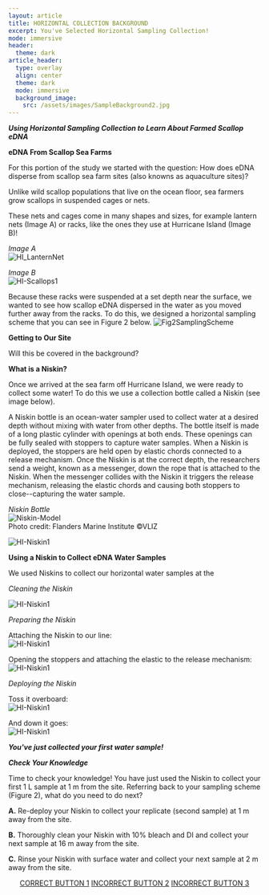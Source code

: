 ```yaml
---
layout: article
title: HORIZONTAL COLLECTION BACKGROUND
excerpt: You've Selected Horizontal Sampling Collection! 
mode: immersive
header:
  theme: dark
article_header:
  type: overlay
  align: center
  theme: dark
  mode: immersive
  background_image:
    src: /assets/images/SampleBackground2.jpg
---
```


***Using Horizontal Sampling Collection to Learn About Farmed Scallop eDNA***

**eDNA From Scallop Sea Farms**

For this portion of the study we started with the question: How does eDNA disperse from scallop sea farm sites (also knowns as aquaculture sites)? 

Unlike wild scallop populations that live on the ocean floor, sea farmers grow scallops in suspended cages or nets. 

These nets and cages come in many shapes and sizes, for example lantern nets (Image A) or racks, like the ones they use at Hurricane Island (Image B)!

*Image A*    
![HI_LanternNet](/assets/images/HI/HI_LanternNet.jpeg)

*Image B*    
![HI-Scallops1](/assets/images/HI/HI-Scallops1.jpeg)




Because these racks were suspended at a set depth near the surface, we wanted to see how scallop eDNA dispersed in the water as you moved further away from the racks. To do this, we designed a horizontal sampling scheme that you can see in Figure 2 below.
![Fig2SamplingScheme](/assets/images/Fig2SamplingScheme.jpg)



**Getting to Our Site**

Will this be covered in the background? 



**What is a Niskin?**

Once we arrived at the sea farm off Hurricane Island, we were ready to collect some water! To do this we use a collection bottle called a Niskin (see image below). 

A Niskin bottle is an ocean-water sampler used to collect water at a desired depth without mixing with water from other depths. The bottle itself is made of a long plastic cylinder with openings at both ends. These openings can be fully sealed with stoppers to capture water samples. When a Niskin is deployed, the stoppers are held open by elastic chords connected to a release mechanism. Once the Niskin is at the correct depth, the researchers send a weight, known as a messenger, down the rope that is attached to the Niskin. When the messenger collides with the Niskin it triggers the release mechanism, releasing the elastic chords and causing both stoppers to close--capturing the water sample. 

*Niskin Bottle*    
                      ![Niskin-Model](/assets/images/Niskin-Model.jpeg)     
Photo credit: Flanders Marine Institute ©VLIZ     


![HI-Niskin1](/assets/images/HI/HI-Niskin1.jpeg)     






**Using a Niskin to Collect eDNA Water Samples**


We used Niskins to collect our horizontal water samples at the 


*Cleaning the Niskin*    

![HI-Niskin1](/assets/images/HI/HI-NiskinCleaning2.jpeg)  



*Preparing the Niskin*   

Attaching the Niskin to our line:    
![HI-Niskin1](/assets/images/HI/HI-NiskinPrep2.jpeg)  

Opening the stoppers and attaching the elastic to the release mechanism:     
![HI-Niskin1](/assets/images/HI/HI-NiskinPrep4.jpeg)  



*Deploying the Niskin*   

Toss it overboard:   
![HI-Niskin1](/assets/images/HI/HI-NiskinDeployment3.jpeg)   

And down it goes:    
![HI-Niskin1](/assets/images/HI/HI-NiskinDeployment2.jpeg)  





***You've just collected your first water sample!***




***Check Your Knowledge***

Time to check your knowledge! You have just used the Niskin to collect your first 1 L sample at 1 m from the site. Referring back to your sampling scheme (Figure 2), what do you need to do next?

**A.** Re-deploy your Niskin to collect your replicate (second sample) at 1 m away from the site.        

**B.** Thoroughly clean your Niskin with 10% bleach and DI and collect your next sample at 16 m away from the site.      

**C.** Rinse your Niskin with surface water and collect your next sample at 2 m away from the site.   



<p align="center">
<a class="button button--outline-primary button--pill" href="HorizontalSupplies1">CORRECT BUTTON 1</a> <a class="button button--outline-primary button--pill" href="HorizontalSupplies2">INCORRECT BUTTON 2</a> <a class="button button--outline-primary button--pill" href="HorizontalSupplies2">INCORRECT BUTTON 3</a></p>


